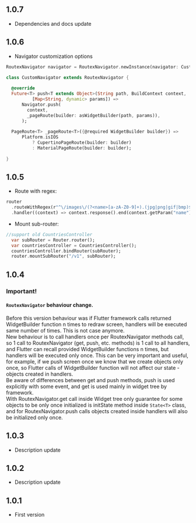 ## 1.0.7
* Dependencies and docs update
## 1.0.6
* Navigator customization options
```dart
RoutexNavigator navigator = RoutexNavigator.newInstance(navigator: CustomNavigator());

class CustomNavigator extends RoutexNavigator {
  
  @override
  Future<T> push<T extends Object>(String path, BuildContext context,
          [Map<String, dynamic> params]) =>
      Navigator.push(
        context,
        _pageRoute(builder: asWidgetBuilder(path, params)),
      );
  
  PageRoute<T> _pageRoute<T>({@required WidgetBuilder builder}) =>
      Platform.isIOS
          ? CupertinoPageRoute(builder: builder)
          : MaterialPageRoute(builder: builder);
  
}
```
## 1.0.5
* Route with regex:  
```dart
router
  .routeWithRegex(r"^\/images\/(?<name>[a-zA-Z0-9]+).(jpg|png|gif|bmp)$")
  .handler((context) => context.response().end(context.getParam("name")));
```
* Mount sub-router:  
```dart
//support old CountriesController
  var subRouter = Router.router();
  var countriesController = CountriesController();
  countriesController.bindRouter(subRouter);
  router.mountSubRouter("/v1", subRouter);
```
## 1.0.4
### Important!  
#### `RoutexNavigator` behaviour change.
Before this version behaviour was if Flutter framework calls returned WidgetBuilder function n times to redraw screen, handlers will be executed same number of times.
This is not case anymore.  
New behaviour is to call handlers once per RoutexNavigator methods call, so 1 call to RoutexNavigator (get, push, etc. methods) is 1 call to all handlers, and Flutter can recall provided WidgetBuilder functions n times, but handlers will be executed only once.
This can be very important and useful, for example, if we push screen once we know that we create objects only once, so Flutter calls of WidgetBuilder function will not affect our state - objects created in handlers.  
Be aware of differences between get and push methods, push is used explicitly with some event, and get is used mainly in widget tree by framework.  
With RoutexNavigator.get call inside Widget tree only guarantee for some objects to be only once initialized is initState method inside `State<T>` class, and for RoutexNavigator.push calls objects created inside handlers will also be initialized only once.  
## 1.0.3
* Description update
## 1.0.2
* Description update
## 1.0.1
* First version

